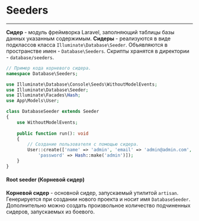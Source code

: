 # Seeders
***
**Сидер** - модуль фреймворка Laravel, заполняющий таблицы базы данных указанным содержимым.
**Сидеры** - реализуются в виде подклассов класса `Illuminate\Database\Seeder`.
Объявляются в пространстве имен - `Database\Seeders`.
Скрипты хранятся в директории - `database/seeders`.
``` php
// Пример кода корневого сидера.
namespace Database\Seeders;

use Illuminate\Database\Console\Seeds\WithoutModelEvents;
use Illuminate\Database\Seeder;
use Illuminate\Facades\Hash;
use App\Models\User;

class DatabaseSeeder extends Seeder
{
	use WithoutModelEvents;
	
	public function run(): void
	{
		// Создание пользователя с помощью сидера.
		User::create(['name' => 'admin', 'email' => 'admin@admin.com',
			'password' => Hash::make('admin')]);
	}
}
```
#### Root seeder (Корневой сидер)
**Корневой сидер** - основной сидер, запускаемый утилитой `artisan`. Генерируется при создании нового проекта и носит имя `DatabaseSeeder`.
Дополнительно можно создать произвольное количество подчиненных сидеров, запускаемых из боевого.